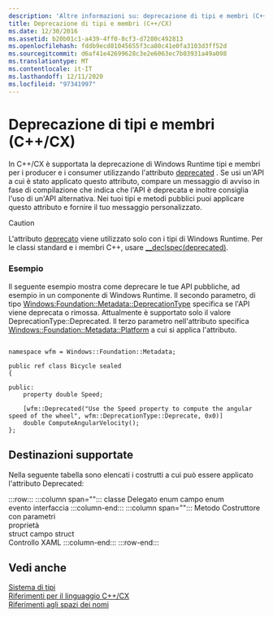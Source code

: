 ```yaml
---
description: 'Altre informazioni su: deprecazione di tipi e membri (C++/CX)'
title: Deprecazione di tipi e membri (C++/CX)
ms.date: 12/30/2016
ms.assetid: b20b01c1-a439-4ff0-8cf3-d7280c492813
ms.openlocfilehash: fddb9ecd81045655f3ca80c41e0fa3103d3ff52d
ms.sourcegitcommit: d6af41e42699628c3e2e6063ec7b03931a49a098
ms.translationtype: MT
ms.contentlocale: it-IT
ms.lasthandoff: 12/11/2020
ms.locfileid: "97341997"
---
```

# <a name="deprecating-types-and-members-ccx"></a>Deprecazione di tipi e membri (C++/CX)

In C++/CX è supportata la deprecazione di Windows Runtime tipi e membri per i producer e i consumer utilizzando l'attributo [deprecated](/uwp/api/windows.foundation.metadata.deprecatedattribute) . Se usi un'API a cui è stato applicato questo attributo, compare un messaggio di avviso in fase di compilazione che indica che l'API è deprecata e inoltre consiglia l'uso di un'API alternativa. Nei tuoi tipi e metodi pubblici puoi applicare questo attributo e fornire il tuo messaggio personalizzato.

> [!CAUTION]
> L'attributo [deprecato](/uwp/api/windows.foundation.metadata.deprecatedattribute) viene utilizzato solo con i tipi di Windows Runtime. Per le classi standard e i membri C++, usare [__declspec(deprecated)](../cpp/deprecated-cpp.md).

### <a name="example"></a>Esempio

Il seguente esempio mostra come deprecare le tue API pubbliche, ad esempio in un componente di Windows Runtime. Il secondo parametro, di tipo [Windows:Foundation::Metadata::DeprecationType](/uwp/api/windows.foundation.metadata.deprecationtype) specifica se l'API viene deprecata o rimossa. Attualmente è supportato solo il valore DeprecationType::Deprecated. Il terzo parametro nell'attributo specifica [Windows::Foundation::Metadata::Platform](/uwp/api/windows.foundation.metadata.platformattribute) a cui si applica l'attributo.

```

namespace wfm = Windows::Foundation::Metadata;

public ref class Bicycle sealed
{

public:
    property double Speed;

    [wfm::Deprecated("Use the Speed property to compute the angular speed of the wheel", wfm::DeprecationType::Deprecate, 0x0)]
    double ComputeAngularVelocity();
};
```

## <a name="supported-targets"></a>Destinazioni supportate

Nella seguente tabella sono elencati i costrutti a cui può essere applicato l'attributo Deprecated:

:::row:::
   :::column span="":::
      classe
      Delegato
      enum
      campo enum \
      evento
      interfaccia
   :::column-end:::
   :::column span="":::
      Metodo
      Costruttore con parametri \
      proprietà\
      struct
      campo struct \
      Controllo XAML
   :::column-end:::
:::row-end:::

## <a name="see-also"></a>Vedi anche

[Sistema di tipi](../cppcx/type-system-c-cx.md)<br/>
[Riferimenti per il linguaggio C++/CX](../cppcx/visual-c-language-reference-c-cx.md)<br/>
[Riferimenti agli spazi dei nomi](../cppcx/namespaces-reference-c-cx.md)
